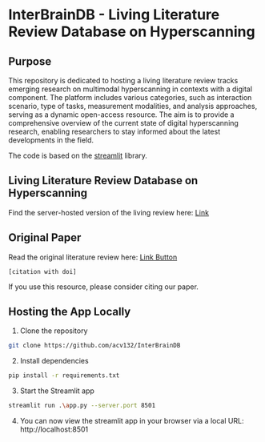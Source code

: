 
# InterBrainDB - Living Literature Review Database on Hyperscanning

## Purpose
This repository is dedicated to hosting a living literature review tracks emerging research on multimodal hyperscanning in contexts with a digital 
component. The platform includes various categories, such as interaction scenario, type of tasks, measurement 
modalities, and analysis approaches, serving as a dynamic open-access resource. 
The aim is to provide a comprehensive overview of the current state of digital hyperscanning research, 
enabling researchers to stay informed about the latest developments in the field.

The code is based on the [streamlit](https://streamlit.io/) library.

## Living Literature Review Database on Hyperscanning
Find the server-hosted version of the living review here:
[Link]()

## Original Paper
Read the original literature review here:
[Link Button]()
```
[citation with doi]
```
If you use this resource, please consider citing our paper. 

## Hosting the App Locally
1. Clone the repository
```bash
git clone https://github.com/acv132/InterBrainDB
```
2. Install dependencies
```bash
pip install -r requirements.txt
```
3. Start the Streamlit app
```bash
streamlit run .\app.py --server.port 8501
```
4. You can now view the streamlit app in your browser via a local URL: 
http://localhost:8501

